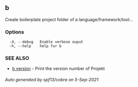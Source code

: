 ## b

Create boilerplate project folder of a language/framework/tool...

### Options

```
  -d, --debug   Enable verbose ouput
  -h, --help    help for b
```

### SEE ALSO

* [b version](b_version.md)	 - Print the version number of Projekt

###### Auto generated by spf13/cobra on 5-Sep-2021
